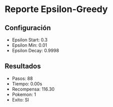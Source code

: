 # Reporte Epsilon-Greedy
## Configuración
- Epsilon Start: 0.3
- Epsilon Min: 0.01
- Epsilon Decay: 0.9998

## Resultados
- Pasos: 88
- Tiempo: 0.00s
- Recompensa: 116.30
- Pokemon: 1
- Exito: SI
